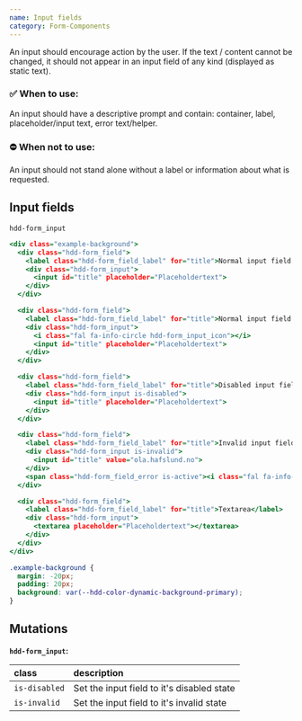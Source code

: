 ```yaml
---
name: Input fields
category: Form-Components
---
```


An input should encourage action by the user. If the text / content cannot be changed, it should not appear in an input field of any kind (displayed as static text). 

### ✅ When to use: 
An input should have a descriptive prompt and contain: container, label, placeholder/input text, error text/helper.

### ⛔ When not to use:
An input should not stand alone without a label or information about what is requested.

## Input fields
`hdd-form_input`

```input-fields.html
<div class="example-background">
  <div class="hdd-form_field">
    <label class="hdd-form_field_label" for="title">Normal input field </label>
    <div class="hdd-form_input">
      <input id="title" placeholder="Placeholdertext">
    </div>
  </div>

  <div class="hdd-form_field">
    <label class="hdd-form_field_label" for="title">Normal input field with icon</label>
    <div class="hdd-form_input">
      <i class="fal fa-info-circle hdd-form_input_icon"></i>
      <input id="title" placeholder="Placeholdertext">
    </div>
  </div>

  <div class="hdd-form_field">
    <label class="hdd-form_field_label" for="title">Disabled input field</label>
    <div class="hdd-form_input is-disabled">
      <input id="title" placeholder="Placeholdertext">
    </div>
  </div>

  <div class="hdd-form_field">
    <label class="hdd-form_field_label" for="title">Invalid input field with field errormessage</label>
    <div class="hdd-form_input is-invalid">
      <input id="title" value="ola.hafslund.no">
    </div>
    <span class="hdd-form_field_error is-active"><i class="fal fa-info-circle"></i>The email must contain @</span>
  </div>

  <div class="hdd-form_field">
    <label class="hdd-form_field_label" for="title">Textarea</label>
    <div class="hdd-form_input">
      <textarea placeholder="Placeholdertext"></textarea>
    </div>
  </div>
</div>
```

```input-fields.css hidden
.example-background {
  margin: -20px;
  padding: 20px;
  background: var(--hdd-color-dynamic-background-primary);
}
```


## Mutations
**`hdd-form_input`:**

| class | description|
| :--- | :--- |
| `is-disabled` | Set the input field to it's disabled state |
| `is-invalid` | Set the input field to it's invalid state |



